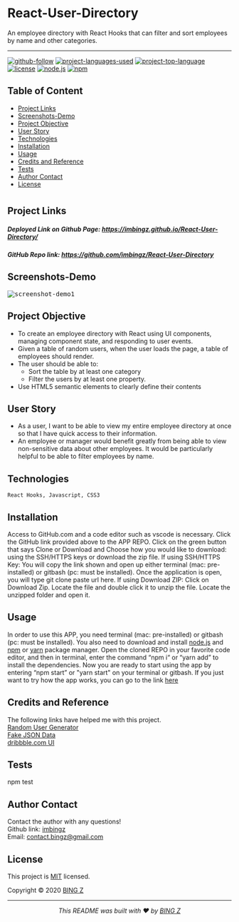 
# React-User-Directory
An employee directory with React Hooks that can filter and sort employees by name and other categories. 
<hr>

  [![github-follow](https://img.shields.io/github/followers/imbingz?label=Follow&logoColor=purple&style=social)](https://github.com/imbingz)
  [![project-languages-used](https://img.shields.io/github/languages/count/imbingz/React-Employee-Directory?color=important)](https://github.com/imbingz/React-Employee-Directory)
  [![project-top-language](https://img.shields.io/github/languages/top/imbingz/React-Employee-Directory?color=blueviolet)](https://github.com/imbingz/React-Employee-Directory)
  [![license](https://img.shields.io/badge/License-MIT-brightgreen.svg)](https://choosealicense.com/licenses/mit/)
  [![node.js](https://img.shields.io/node/v/c?color=pink)](https://nodejs.org/en/)
  [![npm](https://img.shields.io/npm/v/npm?color=blue&logo=npm)](https://www.npmjs.com/package/inquirer)

  ## Table of Content
  * [ Project Links ](#Project-Links)
  * [ Screenshots-Demo ](#Screenshots-Demo)
  * [ Project Objective ](#Project-Objective)
  * [ User Story ](#User-Story)
  * [ Technologies ](#Technologies)
  * [ Installation ](#Installation)
  * [ Usage ](#Usage)
  * [ Credits and Reference ](#Credits-and-Reference)
  * [ Tests ](#Tests)
  * [ Author Contact ](#Author-Contact)
  * [ License ](#License)
  #

  ##  Project Links

  ##### Deployed Link on Github Page:  https://imbingz.github.io/React-User-Directory/
  ##### GitHub Repo link: https://github.com/imbingz/React-User-Directory

  ## Screenshots-Demo
  <kbd>![screenshot-demo1](./public/demo.gif)</kbd>
  ## Project Objective
  * To create an employee directory with React using UI components, managing component state, and responding to user events.
  * Given a table of random users, when the user loads the page, a table of employees should render. 
  * The user should be able to:
      * Sort the table by at least one category
      * Filter the users by at least one property.
  * Use HTML5 semantic elements to clearly define their contents
  
  ## User Story
  * As a user, I want to be able to view my entire employee directory at once so that I have quick access to their information.
  * An employee or manager would benefit greatly from being able to view non-sensitive data about other employees. It would be particularly helpful to be able to filter employees by name.

  ## Technologies 
  ```
  React Hooks, Javascript, CSS3
  ```
  
  ## Installation
  Access to GitHub.com and a code editor such as vscode is necessary. Click the GitHub link provided above to the APP REPO. Click on the green button that says Clone or Download and Choose how you would like to download: using the SSH/HTTPS keys or download the zip file. If using SSH/HTTPS Key: You will copy the link shown and open up either terminal (mac: pre-installed) or gitbash (pc: must be installed). Once the application is open, you will type git clone paste url here. If using Download ZIP: Click on Download Zip. Locate the file and double click it to unzip the file. Locate the unzipped folder and open it. 

  ## Usage 
  In order to use this APP, you need terminal (mac: pre-installed) or gitbash (pc: must be installed). You also need to download and install [node.js](https://nodejs.org/en/) and [npm](www.npmjs.com) or [yarn](https://yarnpkg.com/) package manager. Open the cloned REPO in your favorite code editor, and then in terminal, enter the command “npm i“ or “yarn add”  to install the dependencies.  Now you are ready to start using the app by entering “npm start” or "yarn start" on your terminal or gitbash. If you just want to try how the app works, you can go to the link [here](https://imbingz.github.io/React-Employee-Directory/)

  
  ## Credits and Reference
  The following links have helped me with this project. <br> [Random User Generator](https://randomuser.me/)
<br>  [Fake JSON Data](https://www.json-generator.com/) <br>  [dribbble.com UI](https://dribbble.com/shots/14019725-Employee-list-Glass-Effect-UI) <br>  

  ## Tests
  npm test

  ## Author Contact
  Contact the author with any questions!<br>
  Github link: [imbingz](https://github.com/imbingz)<br>
  Email: contact.bingz@gmail.com

  ## License
  This project is [MIT](https://choosealicense.com/licenses/mit/) licensed.<br />

  Copyright © 2020 [BING Z](https://imbingz.github.io/Responsive-Website-Portfolio/)

  <hr>
  <p align='center'><i>
  This README was built with ❤️ by <a href="https://imbingz.github.io/Responsive-Website-Portfolio/"> BING Z</a>
</i></p>
